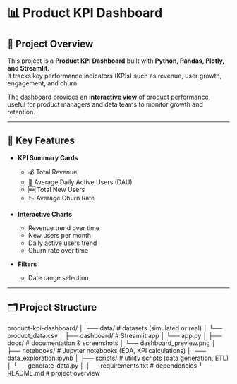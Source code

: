 # 📊 Product KPI Dashboard

## 📌 Project Overview
This project is a **Product KPI Dashboard** built with **Python, Pandas, Plotly, and Streamlit**.  
It tracks key performance indicators (KPIs) such as revenue, user growth, engagement, and churn.  

The dashboard provides an **interactive view** of product performance, useful for product managers and data teams to monitor growth and retention.

---

## 🎯 Key Features
- **KPI Summary Cards**
  - 💰 Total Revenue  
  - 👥 Average Daily Active Users (DAU)  
  - 🆕 Total New Users  
  - 📉 Average Churn Rate  

- **Interactive Charts**
  - Revenue trend over time  
  - New users per month  
  - Daily active users trend  
  - Churn rate over time  

- **Filters**
  - Date range selection  

---

## 🗂️ Project Structure
product-kpi-dashboard/
│
├── data/                # datasets (simulated or real)
│   └── product_data.csv
│
├── dashboard/           # Streamlit app
│   └── app.py
│
├── docs/                # documentation & screenshots
│   └── dashboard_preview.png
│
├── notebooks/           # Jupyter notebooks (EDA, KPI calculations)
│   └── data_exploration.ipynb
│
├── scripts/             # utility scripts (data generation, ETL)
│   └── generate_data.py
│
├── requirements.txt     # dependencies
└── README.md            # project overview


